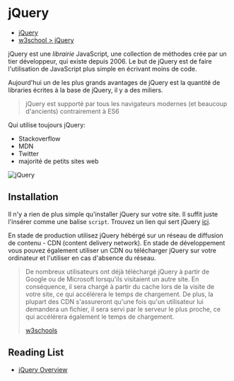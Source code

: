 # jQuery

+ [jQuery](https://jquery.com/)
+ [w3school > jQuery](https://www.w3schools.com/jquery/jquery_intro.asp)

jQuery est une *librairie* JavaScript, une collection de méthodes crée par un tier développeur, qui existe depuis 2006. Le but de jQuery est de faire l'utilisation de JavaScript plus simple en écrivant moins de code.

Aujourd'hui un de les plus grands avantages de jQuery est la quantité de libraries écrites à la base de jQuery, il y a des miliers.

> jQuery est supporté par tous les navigateurs modernes (et beaucoup d'ancients) contrairement à ES6

Qui utilise toujours jQuery:

+ Stackoverflow
+ MDN
+ Twitter
+ majorité de petits sites web

![jQuery](http://www.commitstrip.com/wp-content/uploads/2015/02/Strip-Jquery-forever-650-final.jpg)

## Installation

Il n'y a rien de plus simple qu'installer jQuery sur votre site. Il suffit juste l'insérer comme une balise `script`.
Trouvez un lien qui sert jQuery [ici](https://jquery.com/download/#using-jquery-with-a-cdn).

En stade de production utilisez jQuery hébérgé sur un réseau de diffusion de contenu - CDN (content delivery network).
En stade de développement vous pouvez également utiliser un CDN ou télécharger jQuery sur votre ordinateur et l'utiliser en cas d'absence du réseau.

> De nombreux utilisateurs ont déjà téléchargé jQuery à partir de Google ou de Microsoft lorsqu'ils visitaient un autre site. En conséquence, il sera chargé à partir du cache lors de la visite de votre site, ce qui accélérera le temps de chargement. De plus, la plupart des CDN s'assureront qu'une fois qu'un utilisateur lui demandera un fichier, il sera servi par le serveur le plus proche, ce qui accélérera également le temps de chargement.
>
> [w3schools](https://www.w3schools.com/jquery/jquery_get_started.asp)

## Reading List

+ [jQuery Overview](https://blog.cloudboost.io/dom-manipulation-with-jquery-448124ec1006)